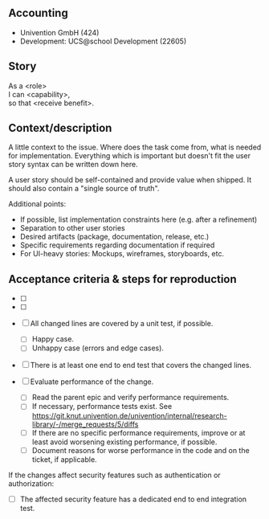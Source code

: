 <!--
Copyright (C) 2023 Univention GmbH

SPDX-License-Identifier: AGPL-3.0-only
-->

## Accounting

- Univention GmbH (424)
- Development: UCS@school Development (22605)

## Story

As a \<role\><br/>
I can \<capability\>,<br/>
so that \<receive benefit\>.

## Context/description

A little context to the issue. Where does the task come from, what is needed for implementation. Everything which is important but doesn't fit the user story syntax can be written down here.

A user story should be self-contained and provide value when shipped. It should also contain a "single source of truth".

Additional points:

- If possible, list implementation constraints here (e.g. after a refinement)
- Separation to other user stories
- Desired artifacts (package, documentation, release, etc.)
- Specific requirements regarding documentation if required
- For UI-heavy stories: Mockups, wireframes, storyboards, etc.

## Acceptance criteria & steps for reproduction

- [ ]
- [ ]

- [ ] All changed lines are covered by a unit test, if possible.
  - [ ] Happy case.
  - [ ] Unhappy case (errors and edge cases).
- [ ] There is at least one end to end test that covers the changed lines.
- [ ] Evaluate performance of the change.
  - [ ] Read the parent epic and verify performance requirements.
  - [ ] If necessary, performance tests exist. See https://git.knut.univention.de/univention/internal/research-library/-/merge_requests/5/diffs
  - [ ] If there are no specific performance requirements, improve or at least avoid worsening existing performance, if possible.
  - [ ] Document reasons for worse performance in the code and on the ticket, if applicable.

If the changes affect security features such as authentication or authorization:

- [ ] The affected security feature has a dedicated end to end integration test.
